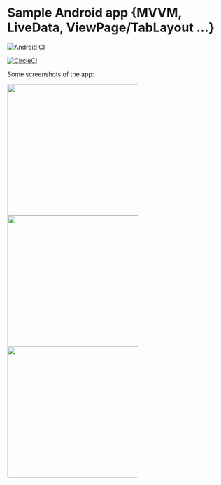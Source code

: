 # Sample Android app {MVVM, LiveData, ViewPage/TabLayout ...}

![Android CI](https://github.com/kevoroid/MVVM_androidSample/workflows/Android%20CI/badge.svg)

[![CircleCI](https://circleci.com/gh/kevoroid/MVVM_androidSample.svg?style=svg)](https://circleci.com/gh/kevoroid/MVVM_androidSample)

Some screenshots of the app:

<img src="https://github.com/kevoroid/foodshop_androidsample/blob/master/Screenshot_1.jpg" width="300">  <img src="https://github.com/kevoroid/foodshop_androidsample/blob/master/Screenshot_2.jpg" width="300">  <img src="https://github.com/kevoroid/foodshop_androidsample/blob/master/Screenshot_3.jpg" width="300">

